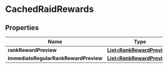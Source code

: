 

# CachedRaidRewards


## Properties

| Name | Type | Description | Notes |
|------------ | ------------- | ------------- | -------------|
|**rankRewardPreview** | [**List&lt;RankRewardPreview&gt;**](RankRewardPreview.md) |  |  [optional] |
|**immediateRegularRankRewardPreview** | [**List&lt;RankRewardPreview&gt;**](RankRewardPreview.md) |  |  [optional] |



